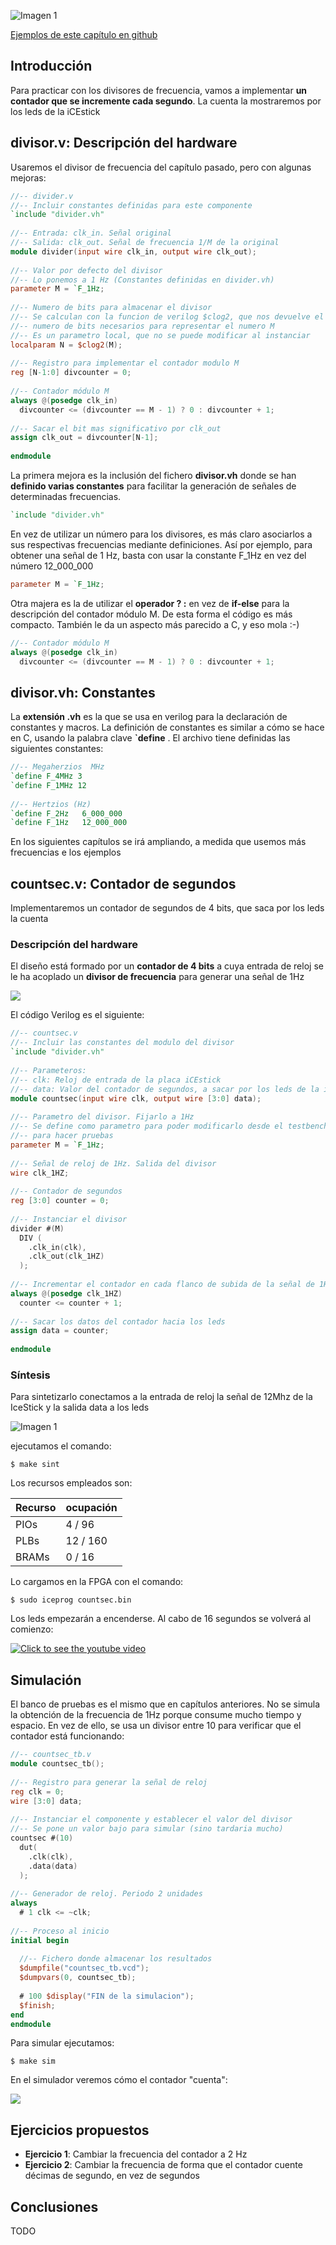 ![Imagen 1](https://github.com/Obijuan/open-fpga-verilog-tutorial/raw/master/tutorial/ICESTICK/T16-countsec/images/countsec-1.png)

[Ejemplos de este capítulo en github](https://github.com/Obijuan/open-fpga-verilog-tutorial/tree/master/tutorial/ICESTICK/T16-countsec)

## Introducción

Para practicar con los divisores de frecuencia, vamos a implementar **un contador que se incremente cada segundo**. La cuenta la mostraremos por los leds de la iCEstick

## divisor.v: Descripción del hardware

Usaremos el divisor de frecuencia del capítulo pasado, pero con algunas mejoras:

```verilog
//-- divider.v
//-- Incluir constantes definidas para este componente
`include "divider.vh"
    
//-- Entrada: clk_in. Señal original
//-- Salida: clk_out. Señal de frecuencia 1/M de la original
module divider(input wire clk_in, output wire clk_out);
    
//-- Valor por defecto del divisor
//-- Lo ponemos a 1 Hz (Constantes definidas en divider.vh)
parameter M = `F_1Hz;
    
//-- Numero de bits para almacenar el divisor
//-- Se calculan con la funcion de verilog $clog2, que nos devuelve el 
//-- numero de bits necesarios para representar el numero M
//-- Es un parametro local, que no se puede modificar al instanciar
localparam N = $clog2(M);
    
//-- Registro para implementar el contador modulo M
reg [N-1:0] divcounter = 0;
    
//-- Contador módulo M
always @(posedge clk_in)
  divcounter <= (divcounter == M - 1) ? 0 : divcounter + 1;
    
//-- Sacar el bit mas significativo por clk_out
assign clk_out = divcounter[N-1];
    
endmodule
```

La primera mejora es la inclusión del fichero **divisor.vh** donde se han **definido varias constantes** para facilitar la generación de señales de determinadas frecuencias. 

```verilog
`include "divider.vh"
```
En vez de utilizar un número para los divisores, es más claro asociarlos a sus respectivas frecuencias mediante definiciones. Así por ejemplo, para obtener una señal de 1 Hz, basta con usar la constante F_1Hz en vez del número 12_000_000

```verilog
parameter M = `F_1Hz;
```
Otra majera es la de utilizar el **operador ? :**  en vez de **if-else** para la descripción del contador módulo M. De esta forma el código es más compacto. También le da un aspecto más parecido a C, y eso mola :-)

```verilog
//-- Contador módulo M
always @(posedge clk_in)
  divcounter <= (divcounter == M - 1) ? 0 : divcounter + 1;
```

## divisor.vh: Constantes

La **extensión .vh** es la que se usa en verilog para la declaración de constantes y macros. La definición de constantes es similar a cómo se hace en C, usando la palabra clave **`define** . El archivo tiene definidas las siguientes constantes:

```verilog
//-- Megaherzios  MHz
`define F_4MHz 3
`define F_1MHz 12
    
//-- Hertzios (Hz)
`define F_2Hz   6_000_000
`define F_1Hz   12_000_000
```

En los siguientes capítulos se irá ampliando, a medida que usemos más frecuencias e los ejemplos

## countsec.v: Contador de segundos

Implementaremos un contador de segundos de 4 bits, que saca por los leds la cuenta

### Descripción del hardware

El diseño está formado por un **contador de 4 bits** a cuya entrada de reloj se le ha acoplado un **divisor de frecuencia** para generar una señal de 1Hz

![](https://github.com/Obijuan/open-fpga-verilog-tutorial/raw/master/tutorial/ICESTICK/T16-countsec/images/countsec-2.png)

El código Verilog es el siguiente:

```verilog
//-- countsec.v
//-- Incluir las constantes del modulo del divisor
`include "divider.vh"
    
//-- Parameteros:
//-- clk: Reloj de entrada de la placa iCEstick
//-- data: Valor del contador de segundos, a sacar por los leds de la iCEstick
module countsec(input wire clk, output wire [3:0] data);
    
//-- Parametro del divisor. Fijarlo a 1Hz
//-- Se define como parametro para poder modificarlo desde el testbench
//-- para hacer pruebas
parameter M = `F_1Hz;
    
//-- Señal de reloj de 1Hz. Salida del divisor
wire clk_1HZ;
    
//-- Contador de segundos
reg [3:0] counter = 0;
    
//-- Instanciar el divisor
divider #(M)
  DIV (
    .clk_in(clk),
    .clk_out(clk_1HZ)
  );
    
//-- Incrementar el contador en cada flanco de subida de la señal de 1Hz
always @(posedge clk_1HZ)
  counter <= counter + 1;
    
//-- Sacar los datos del contador hacia los leds
assign data = counter;
    
endmodule
```

### Síntesis

Para sintetizarlo conectamos a la entrada de reloj la señal de 12Mhz de la IceStick y la salida data a los leds

![Imagen 1](https://github.com/Obijuan/open-fpga-verilog-tutorial/raw/master/tutorial/ICESTICK/T16-countsec/images/countsec-1.png)

ejecutamos el comando:

    $ make sint

Los recursos empleados son:

| Recurso  | ocupación
|----------|-----------
|PIOs      | 4 / 96
|PLBs      | 12 / 160
|BRAMs     | 0 / 16

Lo cargamos en la FPGA con el comando:

    $ sudo iceprog countsec.bin

Los leds empezarán a encenderse. Al cabo de 16 segundos se volverá al comienzo:

[![Click to see the youtube video](http://img.youtube.com/vi/btzHsdh0Pys/0.jpg)](https://www.youtube.com/watch?v=btzHsdh0Pys)

## Simulación

El banco de pruebas es el mismo que en capítulos anteriores. No se simula la obtención de la frecuencia de 1Hz porque consume mucho tiempo y espacio. En vez de ello, se usa un divisor entre 10 para verificar que el contador está funcionando:

```verilog
//-- countsec_tb.v
module countsec_tb();
    
//-- Registro para generar la señal de reloj
reg clk = 0;
wire [3:0] data;
    
//-- Instanciar el componente y establecer el valor del divisor
//-- Se pone un valor bajo para simular (sino tardaria mucho)
countsec #(10)
  dut(
    .clk(clk),
    .data(data)
  );
    
//-- Generador de reloj. Periodo 2 unidades
always 
  # 1 clk <= ~clk;
    
//-- Proceso al inicio
initial begin
    
  //-- Fichero donde almacenar los resultados
  $dumpfile("countsec_tb.vcd");
  $dumpvars(0, countsec_tb);
    
  # 100 $display("FIN de la simulacion");
  $finish;
end
endmodule
```

Para simular ejecutamos:

    $ make sim

En el simulador veremos cómo el contador "cuenta":

![](https://github.com/Obijuan/open-fpga-verilog-tutorial/raw/master/tutorial/ICESTICK/T16-countsec/images/T16-countsec-sim-1.png)

## Ejercicios propuestos
* **Ejercicio 1**: Cambiar la frecuencia del contador a 2 Hz
* **Ejercicio 2**: Cambiar la frecuencia de forma que el contador cuente décimas de segundo, en vez de segundos

## Conclusiones
TODO


